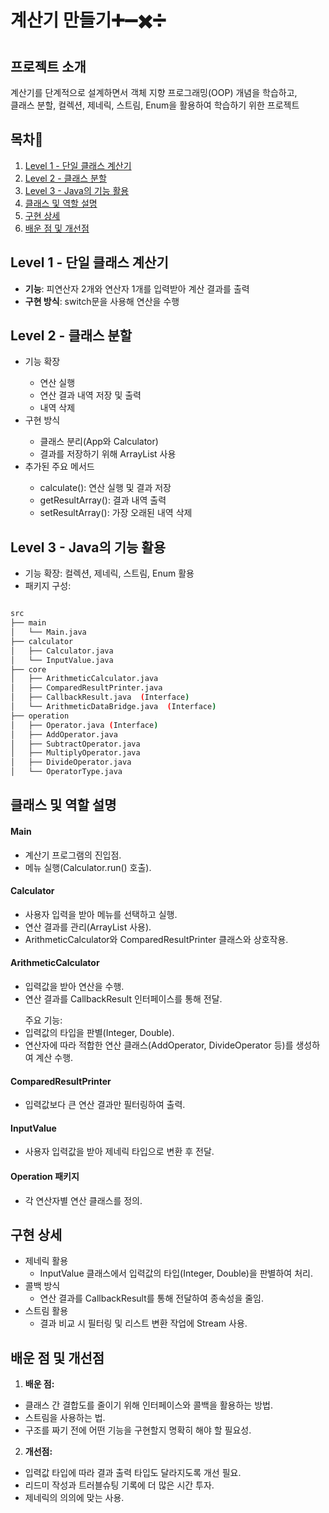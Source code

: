 # 계산기 만들기➕➖✖️➗

## 프로젝트 소개
계산기를 단계적으로 설계하면서 객체 지향 프로그래밍(OOP) 개념을 학습하고,   
클래스 분할, 컬렉션, 제네릭, 스트림, Enum을 활용하여 학습하기 위한 프로젝트


## 목차🔗
1. [Level 1 - 단일 클래스 계산기](#level-1---단일-클래스-계산기)
2. [Level 2 - 클래스 분할](#level-2---클래스-분할)
3. [Level 3 - Java의 기능 활용](#level-3---java의-기능-활용)
4. [클래스 및 역할 설명](#클래스-및-역할-설명)
5. [구현 상세](#구현-상세)
6. [배운 점 및 개선점](#배운-점-및-개선점)


## Level 1 - 단일 클래스 계산기
- **기능**: 피연산자 2개와 연산자 1개를 입력받아 계산 결과를 출력
- **구현 방식**: switch문을 사용해 연산을 수행

## Level 2 - 클래스 분할
<ul>
<li>기능 확장</li>
<ul>
<li>연산 실행</li>
<li>연산 결과 내역 저장 및 출력</li>
<li>내역 삭제</li>
</ul>
<li>구현 방식</li>
<ul>
<li>클래스 분리(App와 Calculator) </li>
<li>결과를 저장하기 위해 ArrayList 사용 </li>
</ul>
<li>추가된 주요 메서드</li>
<ul>
<li>calculate(): 연산 실행 및 결과 저장 </li>
<li>getResultArray(): 결과 내역 출력 </li>
<li>setResultArray(): 가장 오래된 내역 삭제 </li>
</ul>
</ul>


## Level 3 - Java의 기능 활용
<ul>
<li>기능 확장: 컬렉션, 제네릭, 스트림, Enum 활용
<li>패키지 구성:
</ul>

```bash

src
├── main
│   └── Main.java
├── calculator
│   ├── Calculator.java
│   └── InputValue.java
├── core
│   ├── ArithmeticCalculator.java
│   ├── ComparedResultPrinter.java
│   ├── CallbackResult.java  (Interface)
│   └── ArithmeticDataBridge.java  (Interface)
├── operation
│   ├── Operator.java (Interface)
│   ├── AddOperator.java
│   ├── SubtractOperator.java
│   ├── MultiplyOperator.java
│   ├── DivideOperator.java
│   └── OperatorType.java
```

## 클래스 및 역할 설명
#### Main
<ul>
<li>계산기 프로그램의 진입점.
<li>메뉴 실행(Calculator.run() 호출).
</ul>

#### Calculator
<ul>
<li>사용자 입력을 받아 메뉴를 선택하고 실행.
<li>연산 결과를 관리(ArrayList 사용).
<li>ArithmeticCalculator와 ComparedResultPrinter 클래스와 상호작용.
</ul>

#### ArithmeticCalculator


- 입력값을 받아 연산을 수행.
- 연산 결과를 CallbackResult 인터페이스를 통해 전달.
<ul>주요 기능:
<li>입력값의 타입을 판별(Integer, Double).
<li>연산자에 따라 적합한 연산 클래스(AddOperator, DivideOperator 등)를 생성하여 계산 수행.
</ul>

#### ComparedResultPrinter
<ul>
<li>입력값보다 큰 연산 결과만 필터링하여 출력.
</ul>

#### InputValue
<ul>
<li>사용자 입력값을 받아 제네릭 타입으로 변환 후 전달.
</ul>

#### Operation 패키지
<ul>
<li>각 연산자별 연산 클래스를 정의.
</ul>


## 구현 상세
<ul>
<li>제네릭 활용
<ul>
<li>InputValue 클래스에서 입력값의 타입(Integer, Double)을 판별하여 처리.
</ul>
<li>콜백 방식
<ul>
<li>연산 결과를 CallbackResult를 통해 전달하여 종속성을 줄임.
</ul>
<li>스트림 활용
<ul>
<li>결과 비교 시 필터링 및 리스트 변환 작업에 Stream 사용.
</ul>
</ul>


## 배운 점 및 개선점
1. **배운 점:**
<ul>
<li>클래스 간 결합도를 줄이기 위해 인터페이스와 콜백을 활용하는 방법.
<li>스트림을 사용하는 법.
<li>구조를 짜기 전에 어떤 기능을 구현할지 명확히 해야 할 필요성.
</ul>

2. **개선점:**
<ul>
<li>입력값 타입에 따라 결과 출력 타입도 달라지도록 개선 필요.
<li>리드미 작성과 트러블슈팅 기록에 더 많은 시간 투자.
<li>제네릭의 의의에 맞는 사용.
</ul>
